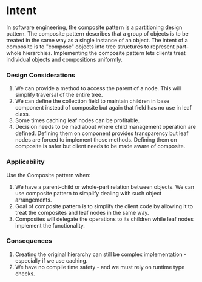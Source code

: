 # Intent

In software engineering, the composite pattern is a partitioning design pattern. The composite pattern describes that a group of objects is to be treated in the same way as a single instance of an object. The intent of a composite is to "compose" objects into tree structures to represent part-whole hierarchies. Implementing the composite pattern lets clients treat individual objects and compositions uniformly.

### Design Considerations

1. We can provide a method to access the parent of a node. This will simplify traversal of the entire tree.
1. We can define the collection field to maintain children in base component instead of composite but again that field has no use in leaf class.
1. Some times caching leaf nodes can be profitable.
1. Decision needs to be mad about where child management operation are defined. Defining them on component provides transparency but leaf nodes are forced to implement those methods. Defining them on composite is safer but client needs to be made aware of composite.

### Applicability

Use the Composite pattern when:

1. We have a parent-child or whole-part relation between objects. We can use composite pattern to simplify dealing with such object arrangements.
1. Goal of composite pattern is to simplify the client code by allowing it to treat the composites and leaf nodes in the same way.
1. Composites will delegate the operations to its children while leaf nodes implement the functionality.

### Consequences

1. Creating the original hierarchy can still be complex implementation  - especially if we use caching.
1. We have no compile time safety - and we must rely on runtime type checks.

